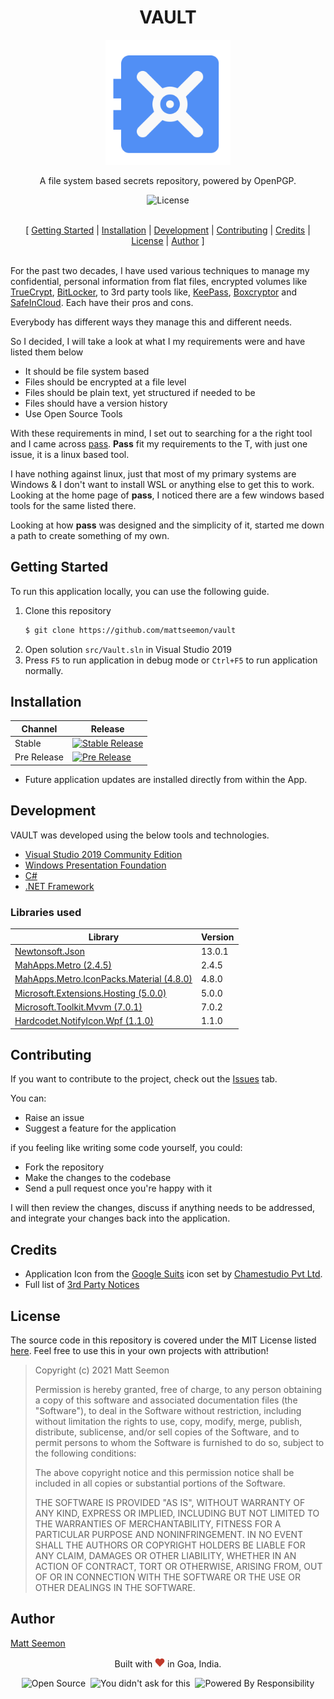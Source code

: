 <h1 align="center">VAULT</h1>

<p align="center"><img width="200px" height="200px" src="./assets/Vault-512.png" alt="Vault" /></p>

<p align="center">A file system based secrets repository, powered by OpenPGP.<br/></p>

<p align="center"><img src="https://img.shields.io/github/license/mattseemon/vault?style=for-the-badge" alt="License"/></p>

<p align="center"><br/>[ <a href="#getting_started">Getting Started</a> | <a href="#installation">Installation</a> | <a href="#development">Development</a> | <a href="#contributing">Contributing</a> | <a href="#credits">Credits</a> | <a href="#license">License</a> | <a href="#author">Author</a> ]<br/><br/></p>

<a name="about"></a>
For the past two decades, I have used various techniques to manage my confidential, personal information from flat files, encrypted volumes like [TrueCrypt](https://keepass.info/), [BitLocker](https://support.microsoft.com/en-us/windows/turn-on-device-encryption-0c453637-bc88-5f74-5105-741561aae838), to 3rd party tools like, [KeePass](https://keepass.info/), [Boxcryptor](https://www.boxcryptor.com/en/) and [SafeInCloud](https://safe-in-cloud.com/en/). Each have their pros and cons. 

Everybody has different ways they manage this and different needs.

So I decided, I will take a look at what I my requirements were and have listed them below 

 * It should be file system based
 * Files should be encrypted at a file level
 * Files should be plain text, yet structured if needed to be
 * Files should have a version history
 * Use Open Source Tools

With these requirements in mind, I set out to searching for a the right tool and I came across [pass](https://www.passwordstore.org/). **Pass** fit my requirements to the T, with just one issue, it is a linux based tool. 

I have nothing against linux, just that most of my primary systems are Windows & I don't want to install WSL or anything else to get this to work.
Looking at the home page of **pass**, I noticed there are a few windows based tools for the same listed there.

Looking at how **pass** was designed and the simplicity of it, started me down a path to create something of my own.

## Getting Started <a name="getting_started"></a>

To run this application locally, you can use the following guide.

1. Clone this repository 
   ```bash
   $ git clone https://github.com/mattseemon/vault
   ```
2. Open solution `src/Vault.sln` in Visual Studio 2019
3. Press `F5` to run application in debug mode or `Ctrl+F5` to run application normally.

## Installation <a name="installation"></a>

Channel | Release
------- | -------
Stable | [![Stable Release](https://img.shields.io/github/v/release/mattseemon/vault?label=%20&logo=windows&style=for-the-badge)](https://github.com/mattseemon/Vault/releases/latest)
Pre Release | [![Pre Release](https://img.shields.io/github/v/release/mattseemon/vault?include_prereleases&label=%20&logo=windows&style=for-the-badge)](https://github.com/mattseemon/Vault/releases)

 * Future application updates are installed directly from within the App.

## Development <a name="development"></a>

VAULT was developed using the below tools and technologies.
 * [Visual Studio 2019 Community Edition](https://visualstudio.microsoft.com/)
 * [Windows Presentation Foundation](https://docs.microsoft.com/en-us/dotnet/desktop/wpf/introduction-to-wpf?view=netframeworkdesktop-4.8)
 * [C#](https://docs.microsoft.com/en-us/dotnet/csharp/)
 * [.NET Framework](https://docs.microsoft.com/en-gb/dotnet/)

### Libraries used

 Library | Version 
 ------- | -------
[Newtonsoft.Json](http://james.newtonking.com/projects/json-net.aspx)|13.0.1
[MahApps.Metro (2.4.5)](https://github.com/MahApps/MahApps.Metro)|2.4.5
[MahApps.Metro.IconPacks.Material (4.8.0)](https://github.com/MahApps/MahApps.Metro.IconPacks)|4.8.0
[Microsoft.Extensions.Hosting (5.0.0)](https://github.com/dotnet/runtime)|5.0.0
[Microsoft.Toolkit.Mvvm (7.0.1)](https://github.com/windows-toolkit/WindowsCommunityToolkit)|7.0.2
[Hardcodet.NotifyIcon.Wpf (1.1.0)](https://github.com/hardcodet/wpf-notifyicon)|1.1.0

## Contributing <a name="contributing"></a>

If you want to contribute to the project, check out the [Issues](https://github.com/mattseemon/Vault/issues) tab. 

You can:

 - Raise an issue
 - Suggest a feature for the application

if you feeling like writing some code yourself, you could:

 - Fork the repository
 - Make the changes to the codebase
 - Send a pull request once you're happy with it

I will then review the changes, discuss if anything needs to be addressed, and integrate your changes back into the application.

## Credits <a name="credits"></a>

 * Application Icon from the [Google Suits](https://www.iconfinder.com/iconsets/google-suits-1) icon set by [Chamestudio Pvt Ltd](https://www.iconfinder.com/chamedesign).
 * Full list of [3rd Party Notices](3rd-Party-Notices.md)

## License <a name="license"></a>
The source code in this repository is covered under the MIT License listed [here](LICENSE]). Feel free to use this in your own projects with attribution!

> Copyright (c) 2021 Matt Seemon
>  
> Permission is hereby granted, free of charge, to any person obtaining a copy of this software and associated documentation files (the "Software"), to deal in the Software without restriction, including without limitation the rights to use, copy, modify, merge, publish, distribute, sublicense, and/or sell copies of the Software, and to permit persons to whom the Software is furnished to do so, subject to the following conditions:
> 
> The above copyright notice and this permission notice shall be included in all copies or substantial portions of the Software.
> 
> THE SOFTWARE IS PROVIDED "AS IS", WITHOUT WARRANTY OF ANY KIND, EXPRESS OR IMPLIED, INCLUDING BUT NOT LIMITED TO THE WARRANTIES OF MERCHANTABILITY, FITNESS FOR A PARTICULAR PURPOSE AND NONINFRINGEMENT. IN NO EVENT SHALL THE AUTHORS OR COPYRIGHT HOLDERS BE LIABLE FOR ANY CLAIM, DAMAGES OR OTHER LIABILITY, WHETHER IN AN ACTION OF CONTRACT, TORT OR OTHERWISE, ARISING FROM, OUT OF OR IN CONNECTION WITH THE SOFTWARE OR THE USE OR OTHER DEALINGS IN THE SOFTWARE.

## Author <a name="author"></a>

[Matt Seemon](@mattseemon)

<p align="center">Built with <img src="./assets/heart.png" alt="Matt Seemon" /> in Goa, India.</p>
<p align="center"><img src="https://forthebadge.com/images/badges/open-source.svg" alt="Open Source" />&nbsp;
  <img src="https://forthebadge.com/images/badges/you-didnt-ask-for-this.svg" alt="You didn't ask for this" />&nbsp;
  <img src="https://forthebadge.com/images/badges/powered-by-responsibility.svg" alt="Powered By Responsibility"/></p>
